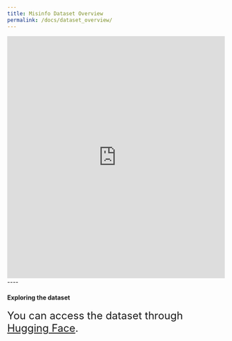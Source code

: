 ```yaml
---
title: Misinfo Dataset Overview
permalink: /docs/dataset_overview/
---
```


<!-- Benchmark datasets are broadly classified into three categories representing three key graph machine learning tasks.  -->
<style>
r { color: rgb(231, 41, 138) }
b { color: Blue }
g { color: rgb(27, 158, 119) }
</style>



<div class="container">
    <div class="row">
        <div class="col-md-12">
            <iframe
            src="https://huggingface.co/datasets/ComplexDataLab/Misinfo_Dataset/embed/viewer/default/train"
            frameborder="0"
            width="100%"
            height="560px"
            ></iframe>
        </div>
    </div>
</div>
----


#### **Exploring the dataset** 
<p class="lead">
<font size="5">
You can access the dataset through <a href="https://huggingface.co/datasets/ComplexDataLab/Misinfo_Dataset">Hugging Face</a>.
</font>
</p>



